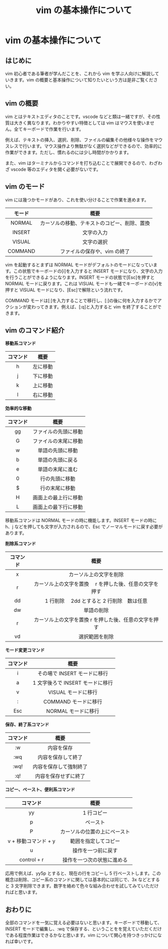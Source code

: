 ﻿---
title: vim の基本操作について
layout: ../../layouts/Layout.astro
---

# vim の基本操作について

## **はじめに**

vim 初心者である筆者が学んだことを、これから vim を学ぶ人向けに解説していきます。vim の概要と基本操作について知りたいという方は是非ご覧ください。

## **vim の概要**

vim とはテキストエディタのことです。vscode などと類は一緒ですが、その性質は大きく異なります。わかりやすい特徴としては vim はマウスを使いません。全てキーボードで作業を行います。

例えば、テキストの挿入、選択、削除、ファイルの編集その他様々な操作をマウスレスで行います。マウス操作より無駄がなく選択などができるので、効率的に作業ができます。ただし、慣れるのには少し時間がかかります。

また、vim はターミナルからコマンドを打ち込むことで展開できるので、わざわざ vscode 等のエディタを開く必要がないです。

## **vim のモード**

vim には幾つかモードがあり、これを使い分けることで作業を進めます。

| **モード** |                   **概要**                   |
| :--------: | :------------------------------------------: |
|   NORMAL   | カーソルの移動、テキストのコピー、削除、置換 |
|   INSERT   |                  文字の入力                  |
|   VISUAL   |                  文字の選択                  |
|  COMMAND   |         ファイルの保存や、vim の終了         |

vim を起動するとまずは NORMAL モードがデフォルトのモードになっています。この状態でキーボードの[i]を入力すると INSERT モードになり、文字の入力を行うことができるようになります。INSERT モードの状態で[Esc]を押すと NORMAL モードに戻ります。これは VISUAL モードも一緒でキーボードの[v]を押すと VISUAL モードになり、[Esc]で解除という流れです。

COMMAND モードは[:]を入力することで移行し、[:]の後に何を入力するかでアクションが変わってきます。例えば、[:q]と入力すると vim を終了することができます。

## **vim のコマンド紹介**

**移動系コマンド**

| **コマンド** | **概要** |
| :----------: | :------: |
|      h       | 左に移動 |
|      j       | 下に移動 |
|      k       | 上に移動 |
|      l       | 右に移動 |

**効率的な移動**

| **コマンド** |       **概要**       |
| :----------: | :------------------: |
|      gg      | ファイルの先頭に移動 |
|      G       | ファイルの末尾に移動 |
|      w       |   単語の先頭に移動   |
|      b       |   単語の先頭に戻る   |
|      e       |   単語の末尾に進む   |
|      0       |    行の先頭に移動    |
|      $       |    行の末尾に移動    |
|      H       | 画面上の最上行に移動 |
|      L       | 画面上の最下行に移動 |

移動系コマンドは NORMAL モードの時に機能します。INSERT モードの時に h、j などを押しても文字が入力されるので、Esc でノーマルモードに戻す必要があります。

**削除系コマンド**

| **コマンド** |                        **概要**                         |
| :----------: | :-----------------------------------------------------: |
|      x       |                 カーソル上の文字を削除                  |
|      r       | カーソル上の文字を置換　 r を押した後、任意の文字を押す |
|      dd      |       1 行削除　 2dd とすると 2 行削除　数は任意        |
|      dw      |                       単語の削除                        |
|      r       |  カーソル上の文字を置換 r を押した後、任意の文字を押す  |
|      vd      |                     選択範囲を削除                      |

**モード変更コマンド**

| **コマンド** |             **概要**             |
| :----------: | :------------------------------: |
|      i       |   その場で INSERT モードに移行   |
|      a       | 1 文字後ろで INSERT モードに移行 |
|      v       |       VISUAL モードに移行        |
|      :       |       COMMAND モードに移行       |
|     Esc      |       NORMAL モードに移行        |

**保存、終了系コマンド**

| **コマンド** |        **概要**        |
| :----------: | :--------------------: |
|      :w      |       内容を保存       |
|     :wq      |   内容を保存して終了   |
|     :wq!     | 内容を保存して強制終了 |
|     :q!      |  内容を保存せずに終了  |

**コピー、ペースト、便利系コマンド**

|     **コマンド**     |           **概要**           |
| :------------------: | :--------------------------: |
|          yy          |          1 行コピー          |
|          p           |           ペースト           |
|          P           | カーソルの位置の上にペースト |
| v + 移動コマンド + y |     範囲を指定してコピー     |
|          u           |      操作を一つ前に戻す      |
|     control + r      |  操作を一つ次の状態に進める  |

応用で例えば、yy5p とすると、現在の行をコピーし 5 行ペーストします。この概念は削除、コピー系のコマンドに関しては基本的には同じで、3x などとすると 3 文字削除できます。数字を絡めて色々な組み合わせを試してみていただければと思います。

## **おわりに**

全部のコマンドを一気に覚える必要はないと思います。キーボードで移動して、INSERT モードで編集し、:wq で保存する、ということをを覚えていただくだけである程度作業はできるかなと思います。vim について関心を持つきっかけになれば幸いです。
